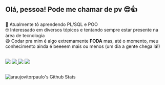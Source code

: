 ## Olá, pessoa! Pode me chamar de pv 😎👍

 🧠 Atualmente tô aprendendo PL/SQL e POO <br>
 🤓 Interessado em diversos tópicos e tentando sempre estar presente na área de tecnologia <br>
 😅 Codar pra mim é algo extremamente <b>FODA</b> mas, até o momento, meu conhecimento ainda é beeeem mais ou menos (um dia a gente chega lá!) <br>

  <div>
 <br>
  <a href="https://instagram.com/pvzera_" target="_blank"><img src="https://img.shields.io/badge/-Instagram-%23E4405F?style=flat&logo=instagram&logoColor=white" target="_blank"></a>
  <a href="https://twitter.com/pvzera_" target="_blank"><img src="https://img.shields.io/twitter/follow/pvzera_?color=%231DA1F2&logo=Twitter&style=flat" target="_blank"> </a>
  <a href="https://discordapp.com/channels/@me/pv#3129/" target="_blank"><img src="https://img.shields.io/badge/Discord-7289DA?style=flat&logo=discord&logoColor=white" target="_blank"></a> 
  <a href="https://linkedin.com/in/araujovitorpaulo" target="_blank"><img src="https://img.shields.io/badge/-LinkedIn-%230077B5?style=flat&logo=linkedin&logoColor=white" target="_blank"></a> 
 <!--<a href="https://www.buymeacoffee.com/pvzera" target="_blank"><img src="https://img.shields.io/badge/buy%20me%20a%20coffee-%23FFDD00?style=flat" target="_blank"></a> -->
 
 <br>
 </div>
 
 ## 
 
 <div>
 <img align="left" alt="araujovitorpaulo's Github Stats" src="https://github-readme-stats-lemon-iota.vercel.app/api?username=araujovitorpaulo&hide=prs&count_private=true&show_icons=true&theme=tokyonight" />
 
 <!-- Colocar Activities -->
 <!--<img align="right" alt="araujovitorpaulo's Github Stats" src="https://github-readme-stats-lemon-iota.vercel.app/api?username=araujovitorpaulo&hide=prs&count_private=true&show_icons=true&theme=tokyonight" />-->
 
 </div>
